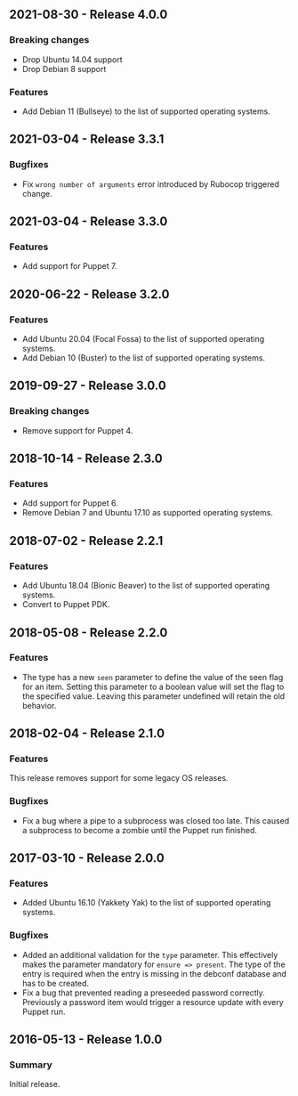 ## 2021-08-30 - Release 4.0.0

### Breaking changes

- Drop Ubuntu 14.04 support
- Drop Debian 8 support

### Features

- Add Debian 11 (Bullseye) to the list of supported operating systems.

## 2021-03-04 - Release 3.3.1

### Bugfixes

- Fix `wrong number of arguments` error introduced by Rubocop triggered change.

## 2021-03-04 - Release 3.3.0

### Features

- Add support for Puppet 7.

## 2020-06-22 - Release 3.2.0

### Features

- Add Ubuntu 20.04 (Focal Fossa) to the list of supported operating systems.
- Add Debian 10 (Buster) to the list of supported operating systems.

## 2019-09-27 - Release 3.0.0

### Breaking changes

- Remove support for Puppet 4.

## 2018-10-14 - Release 2.3.0

### Features

- Add support for Puppet 6.
- Remove Debian 7 and Ubuntu 17.10 as supported operating systems.

## 2018-07-02 - Release 2.2.1

### Features

- Add Ubuntu 18.04 (Bionic Beaver) to the list of supported operating systems.
- Convert to Puppet PDK.

## 2018-05-08 - Release 2.2.0

### Features

- The type has a new `seen` parameter to define the value of the seen flag for an item. Setting this parameter to a boolean value will set the flag to the specified value. Leaving this parameter undefined will retain the old behavior.

## 2018-02-04 - Release 2.1.0

### Features

This release removes support for some legacy OS releases.

### Bugfixes

- Fix a bug where a pipe to a subprocess was closed too late. This caused a subprocess to become a zombie until the Puppet run finished.

## 2017-03-10 - Release 2.0.0

### Features

- Added Ubuntu 16.10 (Yakkety Yak) to the list of supported operating systems.

### Bugfixes

- Added an additional validation for the `type` parameter. This effectively makes the parameter mandatory for `ensure => present`. The type of the entry is required when the entry is missing in the debconf database and has to be created.
- Fix a bug that prevented reading a preseeded password correctly. Previously a password item would trigger a resource update with every Puppet run.

## 2016-05-13 - Release 1.0.0

### Summary

Initial release.
